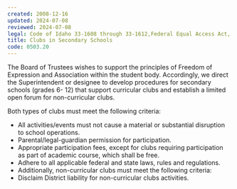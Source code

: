 ```yaml
---
created: 2008-12-16
updated: 2024-07-08
reviewed: 2024-07-08
legal: Code of Idaho 33-1608 through 33-1612,Federal Equal Access Act, 20 U.S.C. §4071
title: Clubs in Secondary Schools
code: 0503.20
---
```



The Board of Trustees wishes to support the principles of Freedom of Expression and Association within the student body. Accordingly, we direct the Superintendent or designee to develop procedures for secondary schools (grades 6- 12) that support curricular clubs and establish a limited open forum for non-curricular clubs.

Both types of clubs must meet the following criteria:

- All activities/events must not cause a material or substantial disruption to school operations.
- Parental/legal-guardian permission for participation.
- Appropriate participation fees, except for clubs requiring participation as part of academic course, which shall be free.
- Adhere to all applicable federal and state laws, rules and regulations.
- Additionally, non-curricular clubs must meet the following criteria:
- Disclaim District liability for non-curricular clubs activities.

